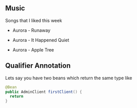 
## Music

Songs that I liked this week 

* Aurora - Runaway

* Aurora - It Happened Quiet

* Aurora - Apple Tree


## Qualifier Annotation

Lets say you have two beans which return the same type like 

```java
@Bean
public AdminClient firstClient() {
  return 
}


```